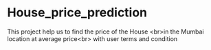 # House_price_prediction
This project help us to find the price of the House &lt;br>in the Mumbai location at average price&lt;br> with user terms and condition
